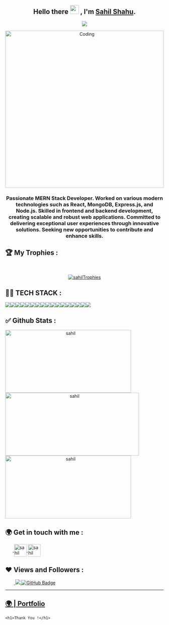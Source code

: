 <h2 align="center">
  Hello there <img src="https://media.giphy.com/media/hvRJCLFzcasrR4ia7z/giphy.gif" width="28"> , I'm <a href="https://github.com/sahilshahu555" target="_blank" rel="n">Sahil Shahu</a>.
</h2>

<p align="center">
  <img src="https://readme-typing-svg.herokuapp.com/?lines=Full%20Stack%20MERN%20Developer;&center=true&width=500&height=50">
</p>

<p align="center"><img src="https://globaleducation.s3.ap-south-1.amazonaws.com/globaledu/gif/front-end-development.gif"  alt="Coding" width="100%"height="500"></p>




<h3 align="center">Passionate MERN Stack Developer.  Worked on various modern technologies such as React, MongoDB, Express.js, and Node.js. Skilled in frontend and backend development, creating  scalable and  robust web applications. Committed to delivering exceptional user experiences through innovative solutions. Seeking new opportunities to contribute and enhance skills.</h3>

<!-- new file -->

## 🏆 My Trophies :
<br/>
<p align="center"> <a href="https://github.com/ryo-ma/github-profile-trophy"><img src="https://github-profile-trophy.vercel.app/?username=sahilshahu555&theme=onedark" alt="sahilTrophies" /></a> </p>

## 👨‍💻 TECH STACK :

<div align="center" style="display: flex; flex-wrap: wrap;">
<img src="https://img.shields.io/badge/HTML5-E34F26?style=for-the-badge&logo=html5&logoColor=white" />
<img src="https://img.shields.io/badge/CSS3-1572B6?style=for-the-badge&logo=css3&logoColor=white" />
<img src="https://img.shields.io/badge/JavaScript-323330?style=for-the-badge&logo=javascript&logoColor=F7DF1E" />
<img src="https://img.shields.io/badge/react-%2320232a.svg?style=for-the-badge&logo=react&logoColor=%2361DAFB" />
<img src="https://img.shields.io/badge/React_Router-CA4245?style=for-the-badge&logo=react-router&logoColor=white" />
<img src="https://img.shields.io/badge/redux-%23593d88.svg?style=for-the-badge&logo=redux&logoColor=white" />
<img src="https://img.shields.io/badge/chakra-%234ED1C5.svg?style=for-the-badge&logo=chakraui&logoColor=white" />
<img src="https://img.shields.io/badge/MongoDB-%234ea94b.svg?style=for-the-badge&logo=mongodb&logoColor=white" />

<img src="https://img.shields.io/badge/Bootstrap-563D7C?style=for-the-badge&logo=bootstrap&logoColor=white" />
<img src="https://img.shields.io/badge/Tailwind_CSS-38B2AC?style=for-the-badge&logo=tailwind-css&logoColor=white" />
<img src="https://img.shields.io/badge/Node.js-339933?style=for-the-badge&logo=nodedotjs&logoColor=white" />
<img src="https://img.shields.io/badge/Express.js-000000?style=for-the-badge&logo=express&logoColor=white" />
<img src="https://img.shields.io/badge/java-%23ED8B00.svg?style=for-the-badge&logo=java&logoColor=white" />
<img src="https://img.shields.io/badge/npm-CB3837?style=for-the-badge&logo=npm&logoColor=white" />
<img src="https://img.shields.io/badge/GitHub-100000?style=for-the-badge&logo=github&logoColor=white" />
<img src="https://img.shields.io/badge/GIT-E44C30?style=for-the-badge&logo=git&logoColor=white" />
<img src="https://img.shields.io/badge/vite-%23646CFF.svg?style=for-the-badge&logo=vite&logoColor=white" />
</div>

## ✅ Github Stats :

<div align="center" style="display: flex; flex-wrap: wrap;">

<img width="400px" height="200px" align="center" src="https://github-readme-stats.vercel.app/api?username=sahilshahu555&theme=neon&border_radius=2.7&show_icons=true" alt="sahil" />
  
<img width="425px" height="200px" align="center" src="https://github-readme-streak-stats.herokuapp.com/?user=sahilshahu555&theme=neon&border_radius=2.7&date_format=M%20j%5B%2C%20Y%5D" alt="sahil" />
  
<img width="400px" height="200px" align="center" src="https://github-readme-stats.vercel.app/api/top-langs/?username=sahilshahu555&theme=neon&border_radius=2.7" alt="sahil" />
  
</div>

<h2>🌍 Get in touch with me :</h2>
   <p align="left">
    &nbsp;&nbsp;&nbsp;&nbsp;&nbsp;&nbsp;<a href="https://www.linkedin.com/in/sahil-shahu-7374bb18b/" target="blank">
            <img align="center"
                src="https://img.icons8.com/3d-fluency/94/linkedin.png"
                alt="sahil" width="40px" />
        </a>
        <a href="https://github.com/sahilshahu555" target="blank">
            <img align="center"
                src="https://img.icons8.com/3d-fluency/94/github.png"
                alt="sahil" width="40px"/>
        </a>
    </p>
    <h2>❤ Views and Followers :</h2>
    &nbsp;&nbsp;&nbsp;&nbsp;&nbsp;&nbsp;&nbsp;<a href="https://github.com/sahilshahu555/github-profile-views-counter">
        <img src="https://komarev.com/ghpvc/?username=sahilshahu555" >
    </a>
    <a href="https://github.com/sahilshahu555?tab=followers">
        <img src="https://img.shields.io/github/followers/sahilshahu555?label=Followers&style=social" alt="GitHub Badge">
    </a>
    <hr />
    <h2><a href="https://sahilshahu555.github.io/">🌍 | Portfolio </a></h2>

    <h1>Thank You !</h1>